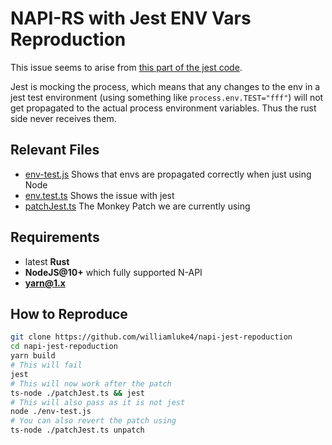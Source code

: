 # NAPI-RS with Jest ENV Vars Reproduction

This issue seems to arise from [this part of the jest code](https://github.com/facebook/jest/blob/master/packages/jest-util/src/installCommonGlobals.ts#L19).

Jest is mocking the process, which means that any changes to the env in a jest test environment (using something like `process.env.TEST="fff"`) will not get propagated to the actual process environment variables. Thus the rust side never receives them.

## Relevant Files

- [env-test.js](./env-test.js) Shows that envs are propagated correctly when just using Node
- [env.test.ts](./env.test.ts) Shows the issue with jest
- [patchJest.ts](./patchJest.ts) The Monkey Patch we are currently using
## Requirements

- latest **Rust**
- **NodeJS@10+** which fully supported N-API
- **yarn@1.x**

## How to Reproduce

```bash
git clone https://github.com/williamluke4/napi-jest-repoduction
cd napi-jest-repoduction
yarn build 
# This will fail
jest  
# This will now work after the patch
ts-node ./patchJest.ts && jest
# This will also pass as it is not jest 
node ./env-test.js
# You can also revert the patch using 
ts-node ./patchJest.ts unpatch
```


